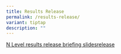 ```yaml
---
title: Results Release
permalink: /results-release/
variant: tiptap
description: ""
---
```

<p><a href="/files/ResultsRelease/GCE_N_Level_2024_Briefing_Slides__Student_Version_.pdf" rel="noopener nofollow" target="_blank">N Level results release briefing slidesrelease</a>
</p>
